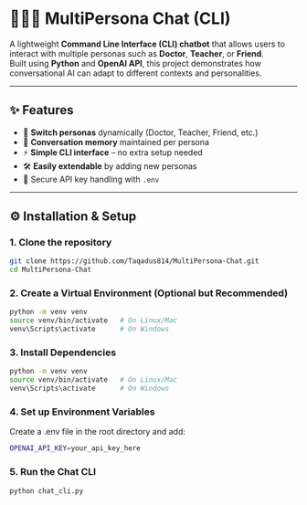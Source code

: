 # 🧑‍🤝‍🧑 MultiPersona Chat (CLI)

A lightweight **Command Line Interface (CLI) chatbot** that allows users to interact with multiple personas such as **Doctor**, **Teacher**, or **Friend**.  
Built using **Python** and **OpenAI API**, this project demonstrates how conversational AI can adapt to different contexts and personalities.

---

## ✨ Features
- 🔄 **Switch personas** dynamically (Doctor, Teacher, Friend, etc.)
- 💬 **Conversation memory** maintained per persona
- ⚡ **Simple CLI interface** – no extra setup needed
- 🛠️ **Easily extendable** by adding new personas
- 🔑 Secure API key handling with `.env`

---

## ⚙️ Installation & Setup

### 1. Clone the repository
```bash
git clone https://github.com/Taqadus814/MultiPersona-Chat.git
cd MultiPersona-Chat
```

### 2. Create a Virtual Environment (Optional but Recommended)
```bash
python -m venv venv
source venv/bin/activate   # On Linux/Mac
venv\Scripts\activate      # On Windows

```
### 3. Install Dependencies
```bash
python -m venv venv
source venv/bin/activate   # On Linux/Mac
venv\Scripts\activate      # On Windows

```
### 4. Set up Environment Variables
Create a .env file in the root directory and add:

```bash
OPENAI_API_KEY=your_api_key_here

```
### 5. Run the Chat CLI
```bash
python chat_cli.py

```
